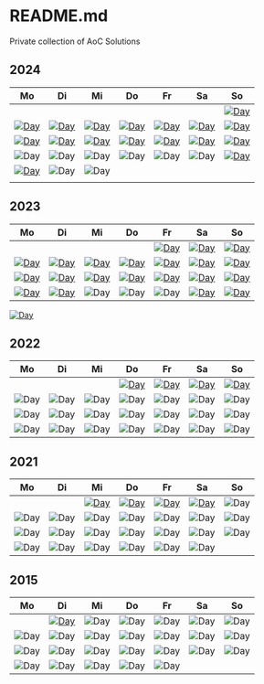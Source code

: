 # README.md

Private collection of AoC Solutions

## 2024

| Mo                                                                       | Di                                                                      | Mi                                                                       | Do                                                                      | Fr                                                                       | Sa                                                                      | So                                                                      |
| ------------------------------------------------------------------------ | ----------------------------------------------------------------------- | ------------------------------------------------------------------------ | ----------------------------------------------------------------------- | ------------------------------------------------------------------------ | ----------------------------------------------------------------------- | ----------------------------------------------------------------------- |
|                                                                          |                                                                         |                                                                          |                                                                         |                                                                          |                                                                         | [![Day](https://badgen.net/badge/01/%E2%98%85%E2%98%85/green)](2024/01) |
| [![Day](https://badgen.net/badge/02/%E2%98%85%E2%98%85/green)](2024/02)  | [![Day](https://badgen.net/badge/03/%E2%98%85%E2%98%85/green)](2024/03) | [![Day](https://badgen.net/badge/04/%E2%98%85%E2%98%85/green)](2024/04)  | [![Day](https://badgen.net/badge/05/%E2%98%85%E2%98%85/green)](2024/05) | [![Day](https://badgen.net/badge/06/%E2%98%85%E2%98%86/yellow)](2024/06) | [![Day](https://badgen.net/badge/07/%E2%98%85%E2%98%85/green)](2024/07) | [![Day](https://badgen.net/badge/08/%E2%98%85%E2%98%85/green)](2024/08) |
| [![Day](https://badgen.net/badge/09/%E2%98%85%E2%98%86/yellow)](2024/09) | [![Day](https://badgen.net/badge/10/%E2%98%85%E2%98%85/green)](2024/10) | [![Day](https://badgen.net/badge/11/%E2%98%85%E2%98%86/yellow)](2024/11) | [![Day](https://badgen.net/badge/12/%E2%98%85%E2%98%85/green)](2024/12) | [![Day](https://badgen.net/badge/13/%E2%98%85%E2%98%85/green)](2024/13)  | [![Day](https://badgen.net/badge/14/%E2%98%85%E2%98%85/green)](2024/14) | [![Day](https://badgen.net/badge/15/%E2%98%85%E2%98%85/green)](2024/15) |
| ![Day](https://badgen.net/badge/16/%E2%98%86%E2%98%86/gray)              | ![Day](https://badgen.net/badge/17/%E2%98%86%E2%98%86/gray)             | ![Day](https://badgen.net/badge/18/%E2%98%86%E2%98%86/gray)              | ![Day](https://badgen.net/badge/19/%E2%98%86%E2%98%86/gray)             | ![Day](https://badgen.net/badge/20/%E2%98%86%E2%98%86/gray)              | ![Day](https://badgen.net/badge/21/%E2%98%86%E2%98%86/gray)             | [![Day](https://badgen.net/badge/22/%E2%98%85%E2%98%85/green)](2024/22) |
| [![Day](https://badgen.net/badge/23/%E2%98%85%E2%98%85/green)](2024/23)  | ![Day](https://badgen.net/badge/24/%E2%98%86%E2%98%86/gray)             | ![Day](https://badgen.net/badge/25/%E2%98%86%E2%98%86/gray)              |
|                                                                          |                                                                         |                                                                          |                                                                         |                                                                          |                                                                         |                                                                         |

## 2023

| Mo                                                                       | Di                                                                       | Mi                                                                       | Do                                                                       | Fr                                                                       | Sa                                                                       | So                                                                       |
| ------------------------------------------------------------------------ | ------------------------------------------------------------------------ | ------------------------------------------------------------------------ | ------------------------------------------------------------------------ | ------------------------------------------------------------------------ | ------------------------------------------------------------------------ | ------------------------------------------------------------------------ |
|                                                                          |                                                                          |                                                                          |                                                                          | [![Day](https://badgen.net/badge/01/%E2%98%85%E2%98%85/green)](2023/d01) | [![Day](https://badgen.net/badge/02/%E2%98%85%E2%98%85/green)](2023/d02) | [![Day](https://badgen.net/badge/03/%E2%98%85%E2%98%85/green)](2023/d03) |
| [![Day](https://badgen.net/badge/04/%E2%98%85%E2%98%85/green)](2023/d04) | [![Day](https://badgen.net/badge/05/%E2%98%85%E2%98%85/green)](2023/d05) | [![Day](https://badgen.net/badge/06/%E2%98%85%E2%98%85/green)](2023/d06) | [![Day](https://badgen.net/badge/07/%E2%98%85%E2%98%85/green)](2023/d07) | [![Day](https://badgen.net/badge/08/%E2%98%85%E2%98%85/green)](2023/d08) | [![Day](https://badgen.net/badge/09/%E2%98%85%E2%98%85/green)](2023/d09) | [![Day](https://badgen.net/badge/10/%E2%98%85%E2%98%85/green)](2023/d10) |
| [![Day](https://badgen.net/badge/11/%E2%98%85%E2%98%85/green)](2023/d11) | [![Day](https://badgen.net/badge/12/%E2%98%85%E2%98%85/green)](2023/d12) | [![Day](https://badgen.net/badge/13/%E2%98%85%E2%98%85/green)](2023/d13) | [![Day](https://badgen.net/badge/14/%E2%98%85%E2%98%85/green)](2023/d14) | [![Day](https://badgen.net/badge/15/%E2%98%85%E2%98%85/green)](2023/d15) | [![Day](https://badgen.net/badge/16/%E2%98%85%E2%98%85/green)](2023/d16) | [![Day](https://badgen.net/badge/17/%E2%98%85%E2%98%85/green)](2023/d17) |
| [![Day](https://badgen.net/badge/18/%E2%98%85%E2%98%85/green)](2023/d18) | [![Day](https://badgen.net/badge/19/%E2%98%85%E2%98%85/green)](2023/d19) | ![Day](https://badgen.net/badge/20/%E2%98%86%E2%98%86/gray)              | ![Day](https://badgen.net/badge/21/%E2%98%86%E2%98%86/gray)              | ![Day](https://badgen.net/badge/22/%E2%98%86%E2%98%86/gray)              | [![Day](https://badgen.net/badge/23/%E2%98%85%E2%98%85/green)](2023/d23) | [![Day](https://badgen.net/badge/24/%E2%98%85%E2%98%85/green)](2023/d24) |

[![Day](https://badgen.net/badge/25/%E2%98%85%E2%98%86/yellow)](2023/d25)

## 2022

| Mo                                                          | Di                                                          | Mi                                                          | Do                                                                      | Fr                                                                      | Sa                                                                      | So                                                                      |
| ----------------------------------------------------------- | ----------------------------------------------------------- | ----------------------------------------------------------- | ----------------------------------------------------------------------- | ----------------------------------------------------------------------- | ----------------------------------------------------------------------- | ----------------------------------------------------------------------- |
|                                                             |                                                             |                                                             | [![Day](https://badgen.net/badge/01/%E2%98%85%E2%98%85/green)](2022/01) | [![Day](https://badgen.net/badge/02/%E2%98%85%E2%98%85/green)](2022/02) | [![Day](https://badgen.net/badge/03/%E2%98%85%E2%98%85/green)](2022/03) | [![Day](https://badgen.net/badge/04/%E2%98%85%E2%98%85/green)](2022/04) |
| ![Day](https://badgen.net/badge/05/%E2%98%86%E2%98%86/gray) | ![Day](https://badgen.net/badge/06/%E2%98%86%E2%98%86/gray) | ![Day](https://badgen.net/badge/07/%E2%98%86%E2%98%86/gray) | ![Day](https://badgen.net/badge/08/%E2%98%86%E2%98%86/gray)             | ![Day](https://badgen.net/badge/09/%E2%98%86%E2%98%86/gray)             | ![Day](https://badgen.net/badge/10/%E2%98%86%E2%98%86/gray)             | ![Day](https://badgen.net/badge/11/%E2%98%86%E2%98%86/gray)             |
| ![Day](https://badgen.net/badge/12/%E2%98%86%E2%98%86/gray) | ![Day](https://badgen.net/badge/13/%E2%98%86%E2%98%86/gray) | ![Day](https://badgen.net/badge/14/%E2%98%86%E2%98%86/gray) | ![Day](https://badgen.net/badge/15/%E2%98%86%E2%98%86/gray)             | ![Day](https://badgen.net/badge/16/%E2%98%86%E2%98%86/gray)             | ![Day](https://badgen.net/badge/17/%E2%98%86%E2%98%86/gray)             | ![Day](https://badgen.net/badge/18/%E2%98%86%E2%98%86/gray)             |
| ![Day](https://badgen.net/badge/19/%E2%98%86%E2%98%86/gray) | ![Day](https://badgen.net/badge/20/%E2%98%86%E2%98%86/gray) | ![Day](https://badgen.net/badge/21/%E2%98%86%E2%98%86/gray) | ![Day](https://badgen.net/badge/22/%E2%98%86%E2%98%86/gray)             | ![Day](https://badgen.net/badge/23/%E2%98%86%E2%98%86/gray)             | ![Day](https://badgen.net/badge/24/%E2%98%86%E2%98%86/gray)             | ![Day](https://badgen.net/badge/25/%E2%98%86%E2%98%86/gray)             |

## 2021

| Mo                                                           | Di                                                            | Mi                                                                      | Do                                                                      | Fr                                                                      | Sa                                                                      | So                                                           |
| ------------------------------------------------------------ | ------------------------------------------------------------- | ----------------------------------------------------------------------- | ----------------------------------------------------------------------- | ----------------------------------------------------------------------- | ----------------------------------------------------------------------- | ------------------------------------------------------------ |
|                                                              |                                                               | [![Day](https://badgen.net/badge/01/%E2%98%85%E2%98%85/green)](2021/01) | [![Day](https://badgen.net/badge/02/%E2%98%85%E2%98%85/green)](2021/02) | [![Day](https://badgen.net/badge/03/%E2%98%85%E2%98%85/green)](2021/03) | [![Day](https://badgen.net/badge/04/%E2%98%85%E2%98%85/green)](2021/04) | ![Day](https://badgen.net/badge/05/%E2%98%85%E2%98%85/green) |
| ![Day](https://badgen.net/badge/06/%E2%98%85%E2%98%85/green) | ![Day](https://badgen.net/badge/07/%E2%98%85%E2%98%86/yellow) | ![Day](https://badgen.net/badge/08/%E2%98%86%E2%98%86/gray)             | ![Day](https://badgen.net/badge/09/%E2%98%86%E2%98%86/gray)             | ![Day](https://badgen.net/badge/10/%E2%98%86%E2%98%86/gray)             | ![Day](https://badgen.net/badge/11/%E2%98%86%E2%98%86/gray)             | ![Day](https://badgen.net/badge/12/%E2%98%86%E2%98%86/gray)  |
| ![Day](https://badgen.net/badge/13/%E2%98%86%E2%98%86/gray)  | ![Day](https://badgen.net/badge/14/%E2%98%86%E2%98%86/gray)   | ![Day](https://badgen.net/badge/15/%E2%98%86%E2%98%86/gray)             | ![Day](https://badgen.net/badge/16/%E2%98%86%E2%98%86/gray)             | ![Day](https://badgen.net/badge/17/%E2%98%86%E2%98%86/gray)             | ![Day](https://badgen.net/badge/18/%E2%98%86%E2%98%86/gray)             | ![Day](https://badgen.net/badge/19/%E2%98%86%E2%98%86/gray)  |
| ![Day](https://badgen.net/badge/20/%E2%98%86%E2%98%86/gray)  | ![Day](https://badgen.net/badge/21/%E2%98%86%E2%98%86/gray)   | ![Day](https://badgen.net/badge/22/%E2%98%86%E2%98%86/gray)             | ![Day](https://badgen.net/badge/23/%E2%98%86%E2%98%86/gray)             | ![Day](https://badgen.net/badge/24/%E2%98%86%E2%98%86/gray)             | ![Day](https://badgen.net/badge/25/%E2%98%86%E2%98%86/gray)             |

## 2015

| Mo                                                          | Di                                                                      | Mi                                                          | Do                                                          | Fr                                                          | Sa                                                          | So                                                          |
| ----------------------------------------------------------- | ----------------------------------------------------------------------- | ----------------------------------------------------------- | ----------------------------------------------------------- | ----------------------------------------------------------- | ----------------------------------------------------------- | ----------------------------------------------------------- |
|                                                             | [![Day](https://badgen.net/badge/01/%E2%98%85%E2%98%85/green)](2015/01) | ![Day](https://badgen.net/badge/02/%E2%98%86%E2%98%86/gray) | ![Day](https://badgen.net/badge/03/%E2%98%86%E2%98%86/gray) | ![Day](https://badgen.net/badge/04/%E2%98%86%E2%98%86/gray) | ![Day](https://badgen.net/badge/05/%E2%98%86%E2%98%86/gray) | ![Day](https://badgen.net/badge/06/%E2%98%86%E2%98%86/gray) |
| ![Day](https://badgen.net/badge/07/%E2%98%86%E2%98%86/gray) | ![Day](https://badgen.net/badge/08/%E2%98%86%E2%98%86/gray)             | ![Day](https://badgen.net/badge/09/%E2%98%86%E2%98%86/gray) | ![Day](https://badgen.net/badge/10/%E2%98%86%E2%98%86/gray) | ![Day](https://badgen.net/badge/11/%E2%98%86%E2%98%86/gray) | ![Day](https://badgen.net/badge/12/%E2%98%86%E2%98%86/gray) | ![Day](https://badgen.net/badge/13/%E2%98%86%E2%98%86/gray) |
| ![Day](https://badgen.net/badge/14/%E2%98%86%E2%98%86/gray) | ![Day](https://badgen.net/badge/15/%E2%98%86%E2%98%86/gray)             | ![Day](https://badgen.net/badge/16/%E2%98%86%E2%98%86/gray) | ![Day](https://badgen.net/badge/17/%E2%98%86%E2%98%86/gray) | ![Day](https://badgen.net/badge/18/%E2%98%86%E2%98%86/gray) | ![Day](https://badgen.net/badge/19/%E2%98%86%E2%98%86/gray) | ![Day](https://badgen.net/badge/20/%E2%98%86%E2%98%86/gray) |
| ![Day](https://badgen.net/badge/21/%E2%98%86%E2%98%86/gray) | ![Day](https://badgen.net/badge/22/%E2%98%86%E2%98%86/gray)             | ![Day](https://badgen.net/badge/23/%E2%98%86%E2%98%86/gray) | ![Day](https://badgen.net/badge/24/%E2%98%86%E2%98%86/gray) | ![Day](https://badgen.net/badge/25/%E2%98%86%E2%98%86/gray) |
